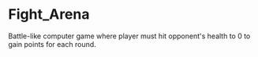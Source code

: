 # Fight_Arena
Battle-like computer game where player must hit opponent's health to 0 to gain points for each round.
